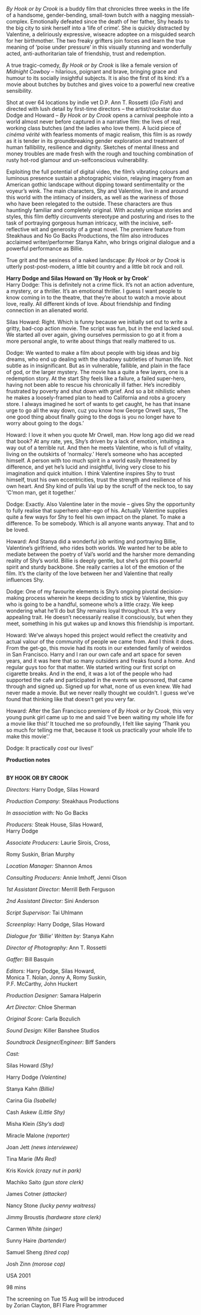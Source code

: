 
_By Hook or by Crook_ is a buddy film that chronicles three weeks in the life of a handsome, gender-bending, small-town butch with a nagging messiah-complex. Emotionally defeated since the death of her father, Shy heads to the big city to sink herself into a ‘life of crime’. She is quickly distracted by Valentine, a deliriously expressive, wiseacre adoptee on a misguided search for her birthmother. The two freaky grifters join forces and learn the true meaning of ‘poise under pressure’ in this visually stunning and wonderfully acted, anti-authoritarian tale of friendship, trust and redemption.

A true tragic-comedy, _By Hook or by Crook_ is like a female version of _Midnight Cowboy_ – hilarious, poignant and brave, bringing grace and humour to its socially insightful subjects. It is also the first of its kind: it’s a movie about butches by butches and gives voice to a powerful new creative sensibility.

Shot at over 64 locations by indie vet D.P. Ann T. Rossetti (_Go Fish_) and directed with lush detail by first-time directors – the artist/rockstar duo Dodge and Howard – _By Hook or by Crook_ opens a carnival peephole into a world almost never before captured in a narrative film: the lives of real, working class butches (and the ladies who love them). A lucid piece of _cinéma_ _vérité_ with fearless moments of magic realism, this film is as rowdy as it is tender in its groundbreaking gender exploration and treatment of human fallibility, resilience and dignity. Sketches of mental illness and money troubles are made fresh with the rough and touching combination of rusty hot-rod glamour and un-selfconscious vulnerability.

Exploiting the full potential of digital video, the film’s vibrating colours and luminous presence sustain a photographic vision, relaying imagery from an American gothic landscape without dipping toward sentimentality or the voyeur’s wink. The main characters, Shy and Valentine, live in and around this world with the intimacy of insiders, as well as the wariness of those who have been relegated to the outside. These characters are thus hauntingly familiar and completely original. With acutely unique stories and styles, this film deftly circumvents stereotype and posturing and rises to the task of portraying gorgeous human intricacy, with the incisive, self-reflective wit and generosity of a great novel. The premiere feature from Steakhaus and No Go Backs Productions, the film also introduces acclaimed writer/performer Stanya Kahn, who brings original dialogue and a powerful performance as Billie.

True grit and the sexiness of a naked landscape: _By Hook or by Crook_ is utterly post-post-modern, a little bit country and a little bit rock and roll.

**Harry Dodge and Silas Howard on ‘By Hook or by Crook’**  
Harry Dodge: This is definitely not a crime flick. It’s not an action adventure, a mystery, or a thriller. It’s an emotional thriller. I guess I want people to know coming in to the theatre, that they’re about to watch a movie about love, really. All different kinds of love. About friendship and finding connection in an alienated world.

Silas Howard: Right. Which is funny because we initially set out to write a gritty, bad-cop action movie. The script was fun, but in the end lacked soul. We started all over again, giving ourselves permission to go at it from a more personal angle, to write about things that really mattered to us.

Dodge: We wanted to make a film about people with big ideas and big dreams, who end up dealing with the shadowy subtleties of human life. Not subtle as in insignificant. But as in vulnerable, fallible, and plain in the face of god, or the larger mystery. The movie has a quite a few layers, one is a redemption story. At the start Shy feels like a failure, a failed super-hero, having not been able to rescue his chronically ill father. He’s incredibly frustrated by poverty and shut down with grief. And so a bit nihilistic when he makes a loosely-framed plan to head to California and robs a grocery store. I always imagined he sort of wants to get caught, he has that insane urge to go all the way down, cuz you know how George Orwell says, ‘The one good thing about finally going to the dogs is you no longer have to worry about going to the dogs.’

Howard: I love it when you quote Mr Orwell, man. How long ago did we read that book? At any rate, yes, Shy’s driven by a lack of emotion, intuiting a way out of a terrible rut. And then he meets Valentine, who is full of vitality, living on the outskirts of ‘normalcy.’ Here’s someone who has accepted himself. A person with too much spirit in a world easily threatened by difference, and yet he’s lucid and insightful, living very close to his imagination and quick intuition. I think Valentine inspires Shy to trust himself, trust his own eccentricities, trust the strength and resilience of his own heart. And Shy kind of pulls Val up by the scruff of the neck too, to say ‘C’mon man, get it together.’

Dodge: Exactly. Also Valentine later in the movie – gives Shy the opportunity to fully realise that superhero alter-ego of his. Actually Valentine supplies quite a few ways for Shy to feel his own impact on the planet. To make a difference. To be somebody. Which is all anyone wants anyway. That and to be loved.

Howard: And Stanya did a wonderful job writing and portraying Billie, Valentine’s girlfriend, who rides both worlds. We wanted her to be able to mediate between the poetry of Val’s world and the harsher more demanding reality of Shy’s world. Billie is deeply gentle, but she’s got this powerful spirit and sturdy backbone. She really carries a lot of the emotion of the film. It’s the clarity of the love between her and Valentine that really influences Shy.

Dodge: One of my favourite elements is Shy’s ongoing pivotal decision-making process wherein he keeps deciding to stick by Valentine, this guy who is going to be a handful, someone who’s a little crazy. We keep wondering what he’ll do but Shy remains loyal throughout. It’s a very appealing trait. He doesn’t necessarily realise it consciously, but when they meet, something in his gut wakes up and knows this friendship is important.

Howard: We’ve always hoped this project would reflect the creativity and actual valour of the community of people we came from. And I think it does. From the get-go, this movie had its roots in our extended family of weirdos in San Francisco. Harry and I ran our own cafe and art space for seven years, and it was here that so many outsiders and freaks found a home. And regular guys too for that matter. We started writing our first script on cigarette breaks. And in the end, it was a lot of the people who had supported the cafe and participated in the events we sponsored, that came through and signed up. Signed up for what, none of us even knew. We had never made a movie. But we never really thought we couldn’t. I guess we’ve found that thinking like that doesn’t get you very far.

Howard: After the San Francisco premiere of _By Hook or by Crook_, this very young punk girl came up to me and said ‘I’ve been waiting my whole life for a movie like this!’ It touched me so profoundly, I felt like saying ‘Thank you so much for telling me that, because it took us practically your whole life to make this movie’.’

Dodge: It practically _cost_ our lives!’

**Production notes**
<br><br>

**BY HOOK OR BY CROOK**<br>

_Directors:_ Harry Dodge, Silas Howard<br>

_Production Company:_ Steakhaus Productions<br>

_In association with:_ No Go Backs<br>

_Producers:_ Steak House, Silas Howard,  
Harry Dodge<br>

_Associate Producers:_ Laurie Sirois, Cross,

Romy Suskin, Brian Murphy<br>

_Location Manager:_ Shannon Amos<br>

_Consulting Producers:_ Annie Imhoff, Jenni Olson<br>

_1st Assistant Director:_ Merrill Beth Ferguson<br>

_2nd Assistant Director:_ Sini Anderson<br>

_Script Supervisor:_ Tai Uhlmann<br>

_Screenplay:_ Harry Dodge, Silas Howard<br>

_Dialogue for ‘Billie’ Written by:_ Stanya Kahn<br>

_Director of Photography:_ Ann T. Rossetti<br>

_Gaffer:_ Bill Basquin<br>

_Editors:_ Harry Dodge, Silas Howard,  
Monica T. Nolan, Jonny A, Romy Suskin,  
P.F. McCarthy, John Huckert<br>

_Production Designer:_ Samara Halperin<br>

_Art Director:_ Chloe Sherman<br>

_Original Score:_ Carla Bozulich<br>

_Sound Design:_ Killer Banshee Studios

_Soundtrack Designer/Engineer:_ Biff Sanders

_Cast:_

Silas Howard _(Shy)_

Harry Dodge _(Valentine)_

Stanya Kahn _(Billie)_

Carina Gia _(Isabelle)_

Cash Askew _(Little Shy)_

Misha Klein _(Shy’s dad)_

Miracle Malone _(reporter)_

Joan Jett _(news interviewee)_

Tina Marie _(Ms Red)_

Kris Kovick _(crazy nut in park)_

Machiko Saito _(gun store clerk)_

James Cotner _(attacker)_

Nancy Stone _(lucky penny waitress)_

Jimmy Broustis _(hardware store clerk)_

Carmen White _(singer)_

Sunny Haire _(bartender)_

Samuel Sheng _(tired cop)_

Josh Zinn _(morose cop)_

USA 2001

98 mins

The screening on Tue 15 Aug will be introduced  
by Zorian Clayton, BFI Flare Programmer
<!--stackedit_data:
eyJoaXN0b3J5IjpbLTE3NjUxMzMyNTRdfQ==
-->